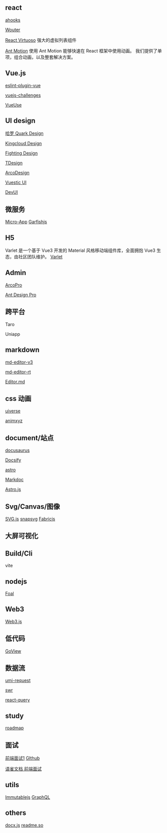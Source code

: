 ## react

[ahooks](https://ahooks.js.org/zh-CN/)

[Wouter](https://github.com/molefrog/wouter)

[React Virtuoso](https://virtuoso.dev/) 强大的虚拟列表组件

[Ant Motion](https://motion.ant.design/index-cn) 使用 Ant Motion 能够快速在 React 框架中使用动画。
我们提供了单项，组合动画，以及整套解决方案。


## Vue.js

[eslint-plugin-vue](https://eslint.vuejs.org/)

[vuejs-challenges](https://cn-vuejs-challenges.netlify.app/)

[VueUse]()



## UI design

[哈罗 Quark Design](https://quark-design.hellobike.com/#/)

[Kingcloud Design](https://design.ksyun.com/)

[Fighting Design](https://fighting.tianyuhao.cn/)

[TDesign](https://tdesign.tencent.com/)

[ArcoDesign](https://arco.design/)

[Vuestic UI](https://vuestic.dev/zh/introduction/overview)

[DevUI](https://vue-devui.github.io/)

## 微服务

[Micro-App](https://zeroing.jd.com/micro-app/)
[Garfishjs](https://www.garfishjs.org/guide/)

## H5

Varlet 是一个基于 Vue3 开发的 Material 风格移动端组件库，全面拥抱 Vue3 生态，由社区团队维护。
[Varlet](https://varlet.gitee.io/varlet-ui/?from=thosefree.com#/zh-CN/index)

## Admin

[ArcoPro](https://pro.arco.design/)

[Ant Design Pro](https://pro.ant.design/zh-CN/)

## 跨平台
Taro

Uniapp



## markdown

[md-editor-v3](https://imzbf.github.io/md-editor-v3/docs)

[md-editor-rt](https://imzbf.github.io/md-editor-rt/)

[Editor.md](https://pandao.github.io/editor.md/)

## css 动画

[uiverse](https://uiverse.io/all)

[animxyz](https://animxyz.com/)

## document/站点

[docusaurus](https://docusaurus.io/zh-CN/)

[Docsify](https://docsify.js.org/#/)

[astro](https://astro.build/)

[Markdoc](https://markdoc.dev/)

[Astro.js](https://astro.build/)

## Svg/Canvas/图像

[SVG.js](https://svgjs.dev/docs/3.0/)
[snapsvg](http://snapsvg.io/)
[Fabricjs](http://fabricjs.com/)

## 大屏可视化


## Build/Cli

vite

## nodejs

[Foal]()

## Web3

[Web3.js](https://web3js.org/)


## 低代码


[GoView](https://www.mtruning.club/)

## 数据流

[umi-request]()


[swr](https://swr.bootcss.com/)

[react-query]()

## study 

[roadmap](https://roadmap.sh/)

## 面试

[前端面试1](https://vue3js.cn/interview/) [GIthub](https://github.com/febobo/web-interview)

[语雀文档 前端面试](https://www.yuque.com/cuggz/interview)

## utils

[Immutablejs](https://immutable-js.com/)
[GraphQL](https://graphql.cn/)

## others

[docx.js](https://docx.js.org/#/)
[readme.so](https://readme.so)


